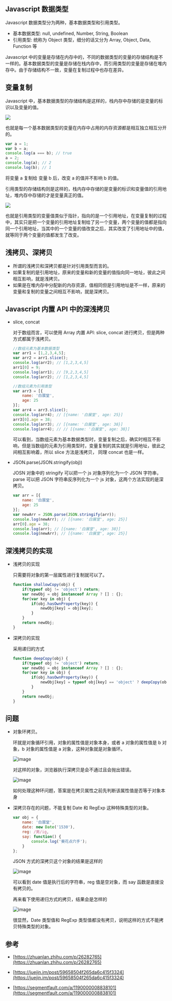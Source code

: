 ## Javascript 数据类型

Javascript 数据类型分为两种，基本数据类型和引用类型。

* 基本数据类型: null, undefined, Number, String, Boolean
* 引用类型: 统称为 Object 类型，细分的话又分为 Array, Object, Data, Function 等

Javascript 中的变量是存储在内存中的，不同的数据类型的变量的存储结构是不一样的。基本数据类型的变量是存储在栈内存中，而引用类型的变量是存储在堆内存中。由于存储结构不一致，变量在复制过程中也存在差异。

## 变量复制

Javascript 中，基本数据类型的存储结构是这样的，栈内存中存储的是变量的标识以及变量的值。

![](https://user-images.githubusercontent.com/20440496/41768504-fddd521a-763e-11e8-92ec-d41292a2df47.png)

也就是每一个基本数据类型的变量在内存中占用的内存资源都是相互独立相互分开的。
```javascript
var a = 1;
var b = a;
console.log(a === b); // true
a = 2;
console.log(a); // 2
console.log(b); // 1
```
将变量 a 复制给 变量 b 后，改变 a 的值并不影响 b 的值。

引用类型的存储结构则是这样的，栈内存中存储的是变量的标识和变量值的引用地址，堆内存中存储的才是变量真正的值。

![](https://user-images.githubusercontent.com/20440496/41770309-59d06f94-7644-11e8-84da-1fde8b819e68.png)

也就是引用类型的变量值类似于指针，指向的是一个引用地址，在变量复制的过程中，其实只是把一个变量的引用地址复制给了另一个变量，两个变量的值都是指向同一个引用地址，当其中的一个变量的值改变之后，其实改变了引用地址中的值，就等同于两个变量的值都发生了改变。

## 浅拷贝、深拷贝

* 所谓的浅拷贝和深拷贝都是针对引用类型而言的。
* 如果复制的是引用地址，原来的变量和新的变量的值指向同一地址，彼此之间相互影响，就是浅拷贝。
* 如果是在堆内存中分配新的内存资源，值相同但是引用地址是不一样，原来的变量和复制的变量之间相互不影响，就是深拷贝。

## Javascript 内置 API 中的深浅拷贝

* slice, concat

    对于数组而言，可以使用 Array 内置 API: slice, concat 进行拷贝，但是两种方式都属于浅拷贝。
    ```javascript
    //数组元素为基本数据类型
    var arr1 = [1,2,3,4,5];
    var arr2 = arr1.slice();
    console.log(arr2); // [1,2,3,4,5]
    arr1[0] = 9;
    console.log(arr1); // [9,2,3,4,5]
    console.log(arr2); // [1,2,3,4,5]

    //数组元素为引用类型
    var arr3 = [{
        name: '白展堂',
        age: 25
    }];
    var arr4 = arr3.slice(); 
    console.log(arr4); // [{name: '白展堂', age: 25}]
    arr3[0].age = 38;
    console.log(arr3); // [{name: '白展堂', age: 38}]
    console.log(arr4); // // [{name: '白展堂', age: 38}]
    ```
    可以看到，当数组元素为基本数据类型时，变量复制之后，确实时相互不影响，但是当数组的元素为引用类型时，变量复制的其实就是引用地址，彼此之间相互影响着，所以 slice 方法是浅拷贝， 同理 concat 也是一样。

* JSON.parse(JSON.stringify(obj))

    JOSN 对象中的 stringify 可以把一个 js 对象序列化为一个 JSON 字符串，parse 可以把 JSON 字符串反序列化为一个 js 对象，这两个方法实现的是深拷贝。
    ```javascript
    var arr = [{
        name: '白展堂',
        age: 25
    }];
    var newArr = JSON.parse(JSON.stringify(arr));
    console.log(newArr); // [{name: '白展堂', age: 25}]
    arr[0].age = 38;
    console.log(arr); // [{name: '白展堂', age: 38}]
    console.log(newArr); // [{name: '白展堂', age: 25}]
    ```

## 深浅拷贝的实现

* 浅拷贝的实现

    只需要将对象的第一层属性进行复制就可以了。
    ```javascript
    function shallowCopy(obj) {
        if(typeof obj != 'object') return;
        var newObj = obj instanceof Array ? [] : {};
        for(var key in obj) {
            if(obj.hasOwnProperty(key)) {
                newObj[key] = obj[key];
            }
        }
        return newObj;
    }
    ```
* 深拷贝的实现

    采用递归的方式
    ```javascript
    function deepCopy(obj) {
        if(typeof obj != 'object') return;
        var newObj = obj instanceof Array ? [] : {};
        for(var key in obj) {
            if(obj.hasOwnProperty(key)) {
                newObj[key] = typeof obj[key] == 'object' ? deepCopy(obj[key]) : obj[key];
            }
        }
        return newObj;
    }
    ```

## 问题    

* 对象环拷贝。

    环就是对象循环引用，对象的属性值是对象本身，或者 a 对象的属性值是 b 对象，b 对象的属性值是 a 对象，这种对象就是对象循环。

    ![image](https://user-images.githubusercontent.com/20440496/43399882-c1c46f20-943e-11e8-91f8-2b05da593d18.png)

    对这样的对象，浏览器执行深拷贝是会不通过且会抛出错误。

    ![image](https://user-images.githubusercontent.com/20440496/43400654-daa58a36-9440-11e8-8980-8a6e234a8026.png)

    如何处理这种环问题，答案是在拷贝属性之前先判断该属性值是否等于对象本身

* 深拷贝存在的问题，不能复制 Date 和 RegExp 这种特殊类型的对象。

    ```javascript
    var obj = {
        name: '白展堂',
        date: new Date('1530'),
        reg: /男/ig,
        say: function() {
            console.log('葵花点穴手');
        }
    };
    ```
    JSON 方式的深拷贝这个对象的结果是这样的

    ![image](https://user-images.githubusercontent.com/20440496/43357410-92b8bc7c-92b3-11e8-848d-9240538b594c.png)

    可以看到 date 值是执行后的字符串，reg 值是空对象，而 say 函数是直接没有拷贝的。

    再来看下使用递归方式的拷贝，结果会是怎样的
    
    ![image](https://user-images.githubusercontent.com/20440496/43357564-42534678-92b6-11e8-92ab-e0ca08e4c3b0.png)

    很显然，Date 类型值和 RegExp 类型值都没有拷贝，说明这样的方式不能拷贝特殊类型的对象。

## 参考

* [https://zhuanlan.zhihu.com/p/26282765](https://zhuanlan.zhihu.com/p/26282765)

* [https://juejin.im/post/59658504f265da6c415f3324](https://juejin.im/post/59658504f265da6c415f3324)

* [https://segmentfault.com/a/1190000008838101](https://segmentfault.com/a/1190000008838101)
